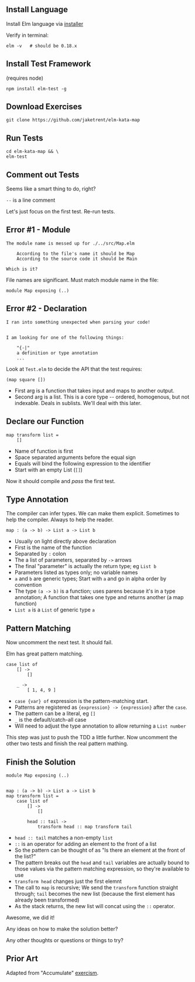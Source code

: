 ## Install Language

Install Elm language via [installer](https://guide.elm-lang.org/install.html)

Verify in terminal:

```
elm -v   # should be 0.18.x
```

## Install Test Framework

(requires node)

```
npm install elm-test -g
```

## Download Exercises

```
git clone https://github.com/jaketrent/elm-kata-map
```

## Run Tests

```
cd elm-kata-map && \
elm-test
```

## Comment out Tests

Seems like a smart thing to do, right?

`--` is a line comment

Let's just focus on the first test.  Re-run tests.

## Error #1 - Module

```
The module name is messed up for ./../src/Map.elm

    According to the file's name it should be Map
    According to the source code it should be Main

Which is it?
```

File names are significant.  Must match module name in the file:

```
module Map exposing (..)
```

## Error #2 - Declaration

```
I ran into something unexpected when parsing your code!


I am looking for one of the following things:

    "{-|"
    a definition or type annotation
    ...
```

Look at `Test.elm` to decide the API that the test requires:

```
(map square [])
```

- First arg is a function that takes input and maps to another output.
- Second arg is a list.  This is a core type -- ordered, homogenous, but not indexable.  Deals in sublists.  We'll deal with this later.

## Declare our Function

```
map transform list =
    []
```

- Name of function is first
- Space separated arguments before the equal sign
- Equals will bind the following expression to the identifier
- Start with an empty List (`[]`)

Now it should compile and *pass* the first test.

## Type Annotation

The compiler can infer types.  We can make them explicit.  Sometimes to help the compiler.  Always to help the reader.

```
map : (a -> b) -> List a -> List b
```

- Usually on light directly above declaration
- First is the name of the function
- Separated by `:` colon
- The a list of parameters, separated by `->` arrows
- The final "parameter" is actually the return type; eg `List b`
- Parameters listed as types only; no variable names
- `a` and `b` are generic types; Start with `a` and go in alpha order by convention
- The type `(a -> b)` is a function; uses parens because it's in a type annotation; A function that takes one type and returns another (a map function)
- `List a` is a `List` of generic type `a`

## Pattern Matching

Now uncomment the next test.  It should fail.

Elm has great pattern matching.

```
case list of
    [] ->
        []

    _ ->
        [ 1, 4, 9 ]
```

- `case {var} of` expression is the pattern-matching start.
- Patterns are registered as `{expression} -> {expression}` after the `case`.  
- The pattern can be a literal, eg `[]`
- `_` is the default/catch-all case
- Will need to adjust the type annotation to allow returning a `List number`

This step was just to push the TDD a little further.  Now uncomment the other two tests and finish the real pattern mathing.

## Finish the Solution

```
module Map exposing (..)


map : (a -> b) -> List a -> List b
map transform list =
    case list of
        [] ->
            []

        head :: tail ->
            transform head :: map transform tail
```

- `head :: tail` matches a non-empty `list`
- `::` is an operator for adding an element to the front of a list
- So the pattern can be thought of as "Is there an element at the front of the list?"
- The pattern breaks out the `head` and `tail` variables are actually bound to those values via the pattern matching expression, so they're available to use
- `transform head` changes just the first elemnt
- The call to `map` is recursive;  We send the `transform` function straight through; `tail` becomes the new list (because the first element has already been transformed)
- As the stack returns, the new list will concat using the `::` operator.

Awesome, we did it!  

Any ideas on how to make the solution better?  

Any other thoughts or questions or things to try?

## Prior Art

Adapted from "Accumulate" [exercism](http://exercism.io/).


